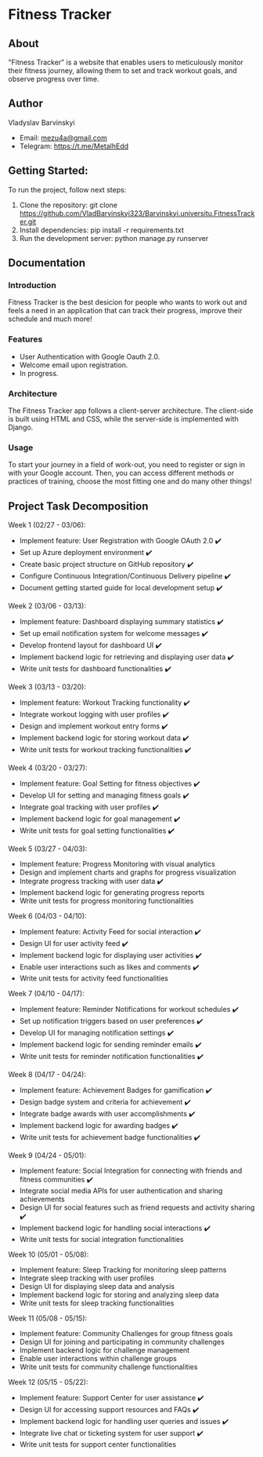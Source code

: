 # Fitness Tracker

## About
"Fitness Tracker" is a website that enables users to meticulously monitor their fitness journey, allowing them to set and track workout goals, and observe progress over time.

## Author
Vladyslav Barvinskyi
- Email: mezu4a@gmail.com
- Telegram: https://t.me/MetalhEdd

## Getting Started:
To run the project, follow next steps:

1. Clone the repository: git clone https://github.com/VladBarvinskyi323/Barvinskyi.universitu.FitnessTracker.git
2. Install dependencies: pip install -r requirements.txt
3. Run the development server: python manage.py runserver


## Documentation
### Introduction
Fitness Tracker is the best desicion for people who wants to work out and feels a need in an application that can track their progress, improve their schedule and much more!

### Features
- User Authentication with Google Oauth 2.0.
- Welcome email upon registration.
- In progress.

### Architecture
The Fitness Tracker app follows a client-server architecture. The client-side is built using HTML and CSS, while the server-side is implemented with Django.

### Usage
To start your journey in a field of work-out, you need to register or sign in with your Google account. Then, you can access different methods or practices of training, choose the most fitting one and do many other things!

## Project Task Decomposition
Week 1 (02/27 - 03/06):
- Implement feature: User Registration with Google OAuth 2.0 ✔️
- Set up Azure deployment environment ✔️
- Create basic project structure on GitHub repository ✔️
- Configure Continuous Integration/Continuous Delivery pipeline ✔️
- Document getting started guide for local development setup ✔️

Week 2 (03/06 - 03/13):
- Implement feature: Dashboard displaying summary statistics ✔️
- Set up email notification system for welcome messages ✔️
- Develop frontend layout for dashboard UI ✔️
- Implement backend logic for retrieving and displaying user data ✔️
- Write unit tests for dashboard functionalities ✔️

Week 3 (03/13 - 03/20):
- Implement feature: Workout Tracking functionality ✔️
- Integrate workout logging with user profiles ✔️
- Design and implement workout entry forms ✔️
- Implement backend logic for storing workout data ✔️
- Write unit tests for workout tracking functionalities ✔️

Week 4 (03/20 - 03/27):
- Implement feature: Goal Setting for fitness objectives ✔️
- Develop UI for setting and managing fitness goals ✔️
- Integrate goal tracking with user profiles ✔️
- Implement backend logic for goal management ✔️
- Write unit tests for goal setting functionalities ✔️

Week 5 (03/27 - 04/03):
- Implement feature: Progress Monitoring with visual analytics
- Design and implement charts and graphs for progress visualization
- Integrate progress tracking with user data ✔️
- Implement backend logic for generating progress reports
- Write unit tests for progress monitoring functionalities

Week 6 (04/03 - 04/10):
- Implement feature: Activity Feed for social interaction ✔️
- Design UI for user activity feed ✔️
- Implement backend logic for displaying user activities ✔️
- Enable user interactions such as likes and comments ✔️
- Write unit tests for activity feed functionalities

Week 7 (04/10 - 04/17):
- Implement feature: Reminder Notifications for workout schedules ✔️
- Set up notification triggers based on user preferences ✔️
- Develop UI for managing notification settings ✔️
- Implement backend logic for sending reminder emails ✔️
- Write unit tests for reminder notification functionalities ✔️

Week 8 (04/17 - 04/24):
- Implement feature: Achievement Badges for gamification ✔️
- Design badge system and criteria for achievement ✔️
- Integrate badge awards with user accomplishments ✔️
- Implement backend logic for awarding badges ✔️
- Write unit tests for achievement badge functionalities ✔️

Week 9 (04/24 - 05/01):
- Implement feature: Social Integration for connecting with friends and fitness communities ✔️
- Integrate social media APIs for user authentication and sharing achievements
- Design UI for social features such as friend requests and activity sharing ✔️
- Implement backend logic for handling social interactions ✔️
- Write unit tests for social integration functionalities


Week 10 (05/01 - 05/08):
- Implement feature: Sleep Tracking for monitoring sleep patterns
- Integrate sleep tracking with user profiles
- Design UI for displaying sleep data and analysis
- Implement backend logic for storing and analyzing sleep data
- Write unit tests for sleep tracking functionalities

Week 11 (05/08 - 05/15):
- Implement feature: Community Challenges for group fitness goals
- Design UI for joining and participating in community challenges
- Implement backend logic for challenge management
- Enable user interactions within challenge groups
- Write unit tests for community challenge functionalities


Week 12 (05/15 - 05/22):
- Implement feature: Support Center for user assistance ✔️
- Design UI for accessing support resources and FAQs ✔️
- Implement backend logic for handling user queries and issues ✔️
- Integrate live chat or ticketing system for user support ✔️
- Write unit tests for support center functionalities

